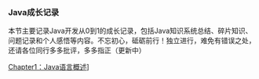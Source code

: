 ### Java成长记录

本节主要记录Java开发从0到1的成长记录，包括Java知识系统总结、碎片知识、问题记录和个人感悟等内容。不忘初心，砥砺前行！独立进行，难免有错误之处，还请各位同行多多批评，多多指正（更新中）

[Chapter1：Java语言概述](https://github.com/wmhou/java_blog/commit/3e0b8e4c8fdc12ce2da6dda24edede31a57987f3)]